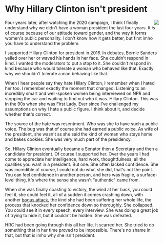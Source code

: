 # Why Hillary Clinton isn't president
<img src="http://scripting.com/images/2020/03/11/hillaryClinton.png" border="0" align="right">Four years later, after watching the 2020 campaign, I think I finally understand why we didn't have a woman president the last four years. It <i>is</i> of course because of our attitude toward gender, and the way it forms women's public personality. I don't know how it gets better, but first imho you have to understand the problem.

I supported Hillary Clinton for president in 2016. In debates, Bernie Sanders yelled over her or waved his hands in her face. She couldn't respond in kind. I wanted the moderators to put a stop to it. She couldn't respond in kind because who would tolerate a woman who behaved like that. Exactly why we shouldn't tolerate a man behaving like that.

When I hear people say they hate Hillary Clinton, I remember when I hated her too. I remember exactly the moment that changed. Listening to an incredibly smart and well-spoken women being interviewed on NPR and stopping the car and waiting to find out who it was. Hillary Clinton. This was in the 90s when she was First Lady. Ever since I've challenged my assumptions on why I hate a public figure. I think about it, and decide whether that's correct. 

The source of the hate was resentment. Who was she to have such a public voice. The bug was that of course she had earned a public voice. As wife of the president, she wasn't as she said the kind of woman who stays home and bakes cookies. She was very much part of the presidency. 

So, Hillary Clinton eventually became a Senator then a Secretary and then a candidate for president. Of course I supported her. Over the years I had come to appreciate her intelligence, hard work, thoughtfulness, all the qualities you want in a president. But one. She often lacked confidence. She was incredible of course, I could not do what she did, that's not the point. You can feel confidence in another person, and hers was fragile, a surface-level thing, it's where the sense she wasn't "authentic" came from. 

When she was finally coasting to victory, the wind at her back, you could feel it, she could feel it, all of a sudden it comes crashing down, with another <a href="https://fivethirtyeight.com/features/the-comey-letter-probably-cost-clinton-the-election/">bogus attack</a>, the kind she had been suffering her whole life, the process that knocked her confidence down so thoroughly. She collapsed. You could see it in every speech, every interview. She was doing a great job of trying to hide it, but it couldn't be hidden. She was defeated. 

HRC had been going through this all her life. It scarred her. She tried to do something that in her time proved to be impossible. There's no shame in that, but that is imho why she isn't president. 

